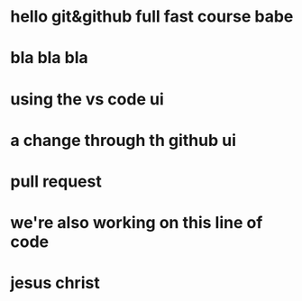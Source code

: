 # hello git&github full fast course babe

# bla bla bla 
# using the vs code ui
# a change through th github ui 
# pull request
# we're also working on this line of code

# jesus christ
